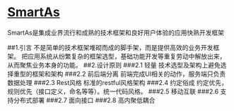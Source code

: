 [SmartAs](https://github.com/chenjpu/SmartAs/)
=======
SmartAs是集成业界流行和成熟的技术框架和良好用户体验的应用快熟开发框架

##1.引言
    不是简单的技术框架堆砌而成的脚手架，而是提供高效的业务开发框架。
    把应用系统从纷繁复杂的框架选型，基础功能开发等重复劳动中解放出来，从而聚焦业务本身的功能。
##2.设计原则
###2.1	轻量
技术选型及架构上避免选择重型的框架和架构
###2.2	前后端分离
前端完成UI相关的动作，服务端只负责数据处理
###2.3	Rest风格
标准的restful风格架构
###2.4	约定俗成
约定优先，规则优先（接口定义，命名等等）。统一代码风格。
###2.5	移动互联
###2.6	支持分布式部署
###2.7	面向接口
###2.8	高内聚低耦合


